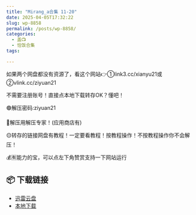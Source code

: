 ```yaml
---
title: "Mirang_a合集 11-20"
date: 2025-04-05T17:32:22
slug: wp-8858
permalink: /posts/wp-8858/
categories:
  - 盖📺
  - 恰饭合集
tags:

---
```


如果两个网盘都没有资源了，看这个网站👉①link3.cc/xianyu21或②vlink.cc/ziyuan21

不需要注册账号！直接点本地下载转存OK？懂吧！

🟢解压密码:ziyuan21

🔵解压用解压专家！(应用商店有)

🟡转存的链接网盘有教程！一定要看教程！按教程操作！不按教程操作你不会解压！

💰🈶能力的宝，可以点左下角赞赏支持一下网站运行

## 📦 下载链接
- [迅雷云盘](https://blziyuan21.com/pay-download/8858?key=ddf02ef3f4&down_id=0)
- [本地下载](https://blziyuan21.com/pay-download/8858?key=ddf02ef3f4&down_id=1)

